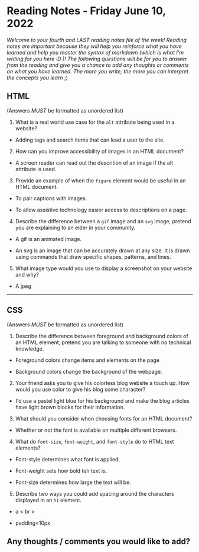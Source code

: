 
# Reading Notes - Friday June 10, 2022

*Welcome to your fourth and LAST reading notes file of the week! Reading notes are important because they will help you reinforce what you have learned and help you master the syntax of markdown (which is what I'm writing for you here :D )! The following questions will be for you to answer from the reading and give you a chance to add any thoughts or comments on what you have learned. The more you write, the more you can interpret the concepts you learn* ;)

## HTML

(Answers *MUST* be formatted as unordered list)

1. What is a real world use case for the `alt` attribute being used in a website?

- Adding tags and search items that can lead a user to the site.

2. How can you improve accessibility of images in an HTML document?

- A screen reader can read out the descrition of an image if the alt attribute is used.

3. Provide an example of when the `figure` element would be useful in an HTML document.

- To pair captions with images.

- To allow assistive technology easier access to descriptions on a page.

4. Describe the difference between a `gif` image and an `svg` image, pretend you are explaining to an elder in your community.

- A gif is an animated image.

- An svg is an image that can be accurately drawn at any size. It is drawn using commands that draw specific shapes, patterns, and lines.

5. What image type would you use to display a screenshot on your website and why?

- A jpeg

--------------------------------

## CSS

(Answers *MUST* be formatted as unordered list)

1. Describe the difference between foreground and background colors of an HTML element, pretend you are talking to someone with no technical knowledge.

- Foreground colors change items and elements on the page

- Background colors change the background of the webpage.

2. Your friend asks you to give his colorless blog website a touch up.  How would you use color to give his blog some character?

- I'd use a pastel light blue for his background and make the blog articles have light brown blocks for their information.

3. What should you consider when choosing fonts for an HTML document?

- Whether or not the font is available on multiple different browsers.

4. What do `font-size`, `font-weight`, and `font-style` do to HTML text elements?

- Font-style determines what font is applied.

- Font-weight sets how bold teh text is.

- Font-size determines how large the text will be.

5. Describe two ways you could add spacing around the characters displayed in an `h1` element.

-  a < br >

- padding=10px

## Any thoughts / comments you would like to add?
